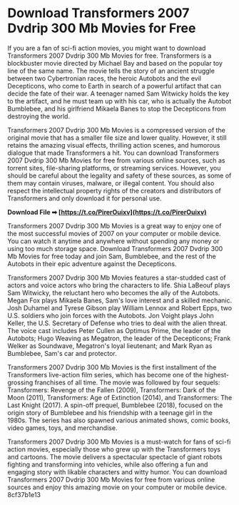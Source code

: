 # Download Transformers 2007 Dvdrip 300 Mb Movies for Free
 
If you are a fan of sci-fi action movies, you might want to download Transformers 2007 Dvdrip 300 Mb Movies for free. Transformers is a blockbuster movie directed by Michael Bay and based on the popular toy line of the same name. The movie tells the story of an ancient struggle between two Cybertronian races, the heroic Autobots and the evil Decepticons, who come to Earth in search of a powerful artifact that can decide the fate of their war. A teenager named Sam Witwicky holds the key to the artifact, and he must team up with his car, who is actually the Autobot Bumblebee, and his girlfriend Mikaela Banes to stop the Decepticons from destroying the world.
 
Transformers 2007 Dvdrip 300 Mb Movies is a compressed version of the original movie that has a smaller file size and lower quality. However, it still retains the amazing visual effects, thrilling action scenes, and humorous dialogue that made Transformers a hit. You can download Transformers 2007 Dvdrip 300 Mb Movies for free from various online sources, such as torrent sites, file-sharing platforms, or streaming services. However, you should be careful about the legality and safety of these sources, as some of them may contain viruses, malware, or illegal content. You should also respect the intellectual property rights of the creators and distributors of Transformers and only download it for personal use.
 
**Download File ➡ [https://t.co/PirerOuixv](https://t.co/PirerOuixv)**


 
Transformers 2007 Dvdrip 300 Mb Movies is a great way to enjoy one of the most successful movies of 2007 on your computer or mobile device. You can watch it anytime and anywhere without spending any money or using too much storage space. Download Transformers 2007 Dvdrip 300 Mb Movies for free today and join Sam, Bumblebee, and the rest of the Autobots in their epic adventure against the Decepticons.
  
Transformers 2007 Dvdrip 300 Mb Movies features a star-studded cast of actors and voice actors who bring the characters to life. Shia LaBeouf plays Sam Witwicky, the reluctant hero who becomes the ally of the Autobots. Megan Fox plays Mikaela Banes, Sam's love interest and a skilled mechanic. Josh Duhamel and Tyrese Gibson play William Lennox and Robert Epps, two U.S. soldiers who join forces with the Autobots. Jon Voight plays John Keller, the U.S. Secretary of Defense who tries to deal with the alien threat. The voice cast includes Peter Cullen as Optimus Prime, the leader of the Autobots; Hugo Weaving as Megatron, the leader of the Decepticons; Frank Welker as Soundwave, Megatron's loyal lieutenant; and Mark Ryan as Bumblebee, Sam's car and protector.
 
Transformers 2007 Dvdrip 300 Mb Movies is the first installment of the Transformers live-action film series, which has become one of the highest-grossing franchises of all time. The movie was followed by four sequels: Transformers: Revenge of the Fallen (2009), Transformers: Dark of the Moon (2011), Transformers: Age of Extinction (2014), and Transformers: The Last Knight (2017). A spin-off prequel, Bumblebee (2018), focused on the origin story of Bumblebee and his friendship with a teenage girl in the 1980s. The series has also spawned various animated shows, comic books, video games, toys, and merchandise.
 
Transformers 2007 Dvdrip 300 Mb Movies is a must-watch for fans of sci-fi action movies, especially those who grew up with the Transformers toys and cartoons. The movie delivers a spectacular spectacle of giant robots fighting and transforming into vehicles, while also offering a fun and engaging story with likable characters and witty humor. You can download Transformers 2007 Dvdrip 300 Mb Movies for free from various online sources and enjoy this amazing movie on your computer or mobile device.
 8cf37b1e13
 

